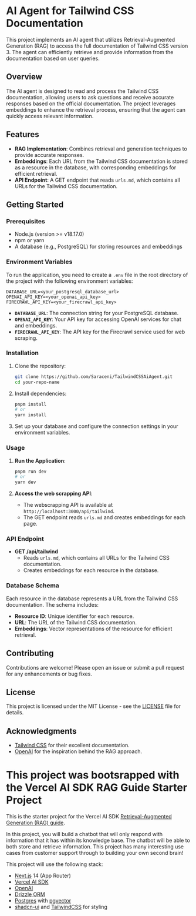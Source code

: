 # AI Agent for Tailwind CSS Documentation

This project implements an AI agent that utilizes Retrieval-Augmented Generation (RAG) to access the full documentation of Tailwind CSS version 3. The agent can efficiently retrieve and provide information from the documentation based on user queries.

## Overview

The AI agent is designed to read and process the Tailwind CSS documentation, allowing users to ask questions and receive accurate responses based on the official documentation. The project leverages embeddings to enhance the retrieval process, ensuring that the agent can quickly access relevant information.

## Features

- **RAG Implementation**: Combines retrieval and generation techniques to provide accurate responses.
- **Embeddings**: Each URL from the Tailwind CSS documentation is stored as a resource in the database, with corresponding embeddings for efficient retrieval.
- **API Endpoint**: A GET endpoint that reads `urls.md`, which contains all URLs for the Tailwind CSS documentation.

## Getting Started

### Prerequisites

- Node.js (version >= v18.17.0)
- npm or yarn
- A database (e.g., PostgreSQL) for storing resources and embeddings

### Environment Variables

To run the application, you need to create a `.env` file in the root directory of the project with the following environment variables:

```plaintext
DATABASE_URL=<your_postgresql_database_url>
OPENAI_API_KEY=<your_openai_api_key>
FIRECRAWL_API_KEY=<your_firecrawl_api_key>
```

- **`DATABASE_URL`**: The connection string for your PostgreSQL database.
- **`OPENAI_API_KEY`**: Your API key for accessing OpenAI services for chat and embeddings.
- **`FIRECRAWL_API_KEY`**: The API key for the Firecrawl service used for web scraping.

### Installation

1. Clone the repository:
   ```bash
   git clone https://github.com/Saraceni/TailwindCSSAiAgent.git
   cd your-repo-name
   ```

2. Install dependencies:
   ```bash
   pnpm install
   # or
   yarn install
   ```

3. Set up your database and configure the connection settings in your environment variables.

### Usage

1. **Run the Application**:
   ```bash
   pnpm run dev
   # or
   yarn dev
   ```

2. **Access the web scrapping API**:
   - The webscrapping API is available at `http://localhost:3000/api/tailwind`.
   - The GET endpoint reads `urls.md` and creates embeddings for each page.

### API Endpoint

- **GET /api/tailwind**
  - Reads `urls.md`, which contains all URLs for the Tailwind CSS documentation.
  - Creates embeddings for each resource in the database.

### Database Schema

Each resource in the database represents a URL from the Tailwind CSS documentation. The schema includes:

- **Resource ID**: Unique identifier for each resource.
- **URL**: The URL of the Tailwind CSS documentation.
- **Embeddings**: Vector representations of the resource for efficient retrieval.

## Contributing

Contributions are welcome! Please open an issue or submit a pull request for any enhancements or bug fixes.

## License

This project is licensed under the MIT License - see the [LICENSE](LICENSE) file for details.

## Acknowledgments

- [Tailwind CSS](https://tailwindcss.com/) for their excellent documentation.
- [OpenAI](https://openai.com/) for the inspiration behind the RAG approach.


# This project was bootsrapped with the Vercel AI SDK RAG Guide Starter Project

This is the starter project for the Vercel AI SDK [Retrieval-Augmented Generation (RAG) guide](https://sdk.vercel.ai/docs/guides/rag-chatbot).

In this project, you will build a chatbot that will only respond with information that it has within its knowledge base. The chatbot will be able to both store and retrieve information. This project has many interesting use cases from customer support through to building your own second brain!

This project will use the following stack:

- [Next.js](https://nextjs.org) 14 (App Router)
- [Vercel AI SDK](https://sdk.vercel.ai/docs)
- [OpenAI](https://openai.com)
- [Drizzle ORM](https://orm.drizzle.team)
- [Postgres](https://www.postgresql.org/) with [ pgvector ](https://github.com/pgvector/pgvector)
- [shadcn-ui](https://ui.shadcn.com) and [TailwindCSS](https://tailwindcss.com) for styling
